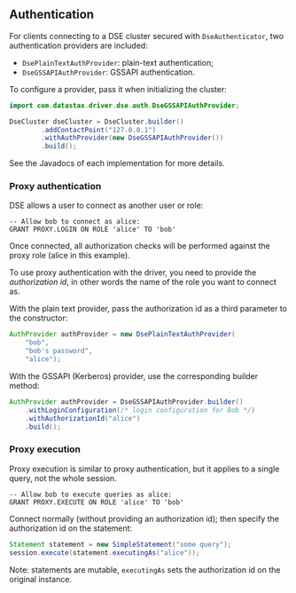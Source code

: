 ## Authentication

For clients connecting to a DSE cluster secured with `DseAuthenticator`, two authentication providers are included:

* `DsePlainTextAuthProvider`: plain-text authentication;
* `DseGSSAPIAuthProvider`: GSSAPI authentication.

To configure a provider, pass it when initializing the cluster:

```java
import com.datastax.driver.dse.auth.DseGSSAPIAuthProvider;

DseCluster dseCluster = DseCluster.builder()
        .addContactPoint("127.0.0.1")
        .withAuthProvider(new DseGSSAPIAuthProvider())
        .build();
```

See the Javadocs of each implementation for more details.


### Proxy authentication

DSE allows a user to connect as another user or role:

```
-- Allow bob to connect as alice:
GRANT PROXY.LOGIN ON ROLE 'alice' TO 'bob'
```

Once connected, all authorization checks will be performed against the proxy role (alice in this example).

To use proxy authentication with the driver, you need to provide the *authorization id*, in other 
words the name of the role you want to connect as.

With the plain text provider, pass the authorization id as a third parameter to the constructor: 

```java
AuthProvider authProvider = new DsePlainTextAuthProvider(
    "bob",
    "bob's password", 
    "alice");
```

With the GSSAPI (Kerberos) provider, use the corresponding builder method:  

```java
AuthProvider authProvider = DseGSSAPIAuthProvider.builder()
    .withLoginConfiguration(/* login configuration for Bob */)
    .withAuthorizationId("alice")
    .build();
```

### Proxy execution

Proxy execution is similar to proxy authentication, but it applies to a single query, not the whole session.

```
-- Allow bob to execute queries as alice:
GRANT PROXY.EXECUTE ON ROLE 'alice' TO 'bob'
```

Connect normally (without providing an authorization id); then specify the authorization id on the statement:

```java
Statement statement = new SimpleStatement("some query");
session.execute(statement.executingAs("alice"));
```

Note: statements are mutable, `executingAs` sets the authorization id on the original instance.
